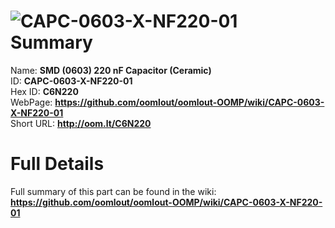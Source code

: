 
![CAPC-0603-X-NF220-01](https://github.com/oomlout/oomlout-OOMP/blob/master/parts/CAPC-0603-X-NF220-01/CAPC-0603-X-NF220-01_420.jpg)   
Summary
=================
  
Name: __SMD (0603) 220 nF Capacitor (Ceramic)__    
ID: __CAPC-0603-X-NF220-01__   
Hex ID: __C6N220__   
WebPage: __https://github.com/oomlout/oomlout-OOMP/wiki/CAPC-0603-X-NF220-01__   
Short URL: __http://oom.lt/C6N220__   

Full Details
==========================
Full summary of this part can be found in the wiki:   
__https://github.com/oomlout/oomlout-OOMP/wiki/CAPC-0603-X-NF220-01__    

